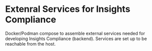 # Extenral Services for Insights Compliance

Docker/Podman compose to assemble external services needed for developing Insights Compliance (backend).
Services are set up to be reachable from the host.
